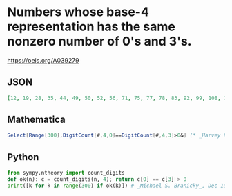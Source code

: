 # Numbers whose base\-4 representation has the same nonzero number of 0's and 3's\.
https://oeis.org/A039279
## JSON
```JSON
[12, 19, 28, 35, 44, 49, 50, 52, 56, 71, 75, 77, 78, 83, 92, 99, 108, 113, 114, 116, 120, 135, 139, 141, 142, 147, 156, 163, 172, 177, 178, 180, 184, 195, 197, 198, 201, 202, 204, 209, 210, 212, 216, 225, 226, 228, 232, 240, 271, 279, 283, 285, 286, 295, 299]
```
## Mathematica
```Mathematica
Select[Range[300],DigitCount[#,4,0]==DigitCount[#,4,3]>0&] (* _Harvey P. Dale_, Oct 30 2021 *)
```
## Python
```Python
from sympy.ntheory import count_digits
def ok(n): c = count_digits(n, 4); return c[0] == c[3] > 0
print([k for k in range(300) if ok(k)]) # _Michael S. Branicky_, Dec 19 2021
```

